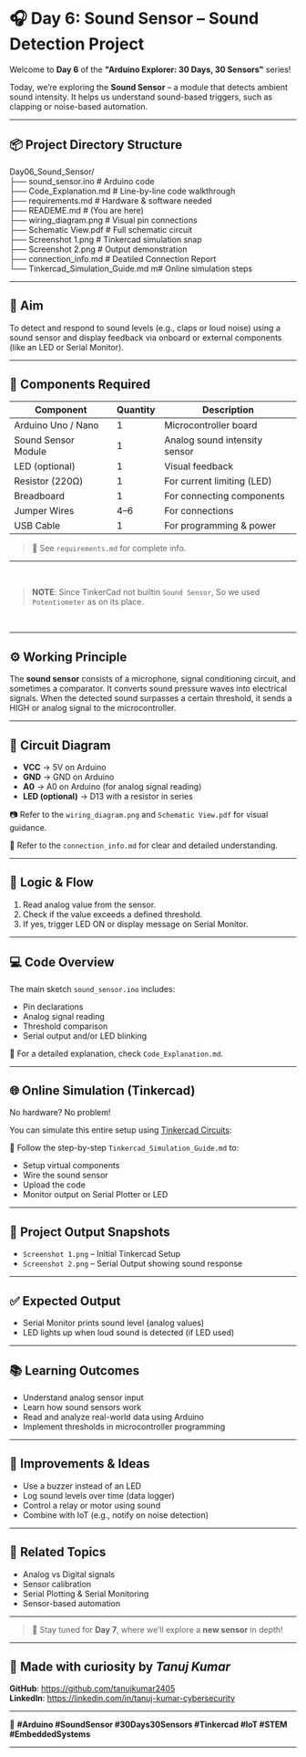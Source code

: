 # 🎧 Day 6: Sound Sensor – Sound Detection Project

Welcome to **Day 6** of the **"Arduino Explorer: 30 Days, 30 Sensors"** series!

Today, we’re exploring the **Sound Sensor** – a module that detects ambient sound intensity. It helps us understand sound-based triggers, such as clapping or noise-based automation.

---

## 📦 Project Directory Structure

Day06_Sound_Sensor/  
├── sound_sensor.ino  # Arduino code  
├── Code_Explanation.md  # Line-by-line code walkthrough  
├── requirements.md  # Hardware & software needed  
├── READEME.md  # (You are here)  
├── wiring_diagram.png  # Visual pin connections  
├── Schematic View.pdf  # Full schematic circuit  
├── Screenshot 1.png  # Tinkercad simulation snap  
├── Screenshot 2.png  # Output demonstration  
├── connection_info.md  # Deatiled Connection Report   
└── Tinkercad_Simulation_Guide.md     m# Online simulation steps  

---

## 🎯 Aim

To detect and respond to sound levels (e.g., claps or loud noise) using a sound sensor and display feedback via onboard or external components (like an LED or Serial Monitor).

---

## 🔧 Components Required

| Component             | Quantity | Description                        |
|-----------------------|----------|------------------------------------|
| Arduino Uno / Nano    | 1        | Microcontroller board              |
| Sound Sensor Module   | 1        | Analog sound intensity sensor      |
| LED (optional)        | 1        | Visual feedback                    |
| Resistor (220Ω)       | 1        | For current limiting (LED)         |
| Breadboard            | 1        | For connecting components          |
| Jumper Wires          | 4–6      | For connections                    |
| USB Cable             | 1        | For programming & power            |

> 📄 See `requirements.md` for complete info.

---

<br>  

> **NOTE**: Since TinkerCad not builtin `Sound Sensor`, So we used `Potentiometer` as on its place. 

<br> 

---

## ⚙️ Working Principle

The **sound sensor** consists of a microphone, signal conditioning circuit, and sometimes a comparator. It converts sound pressure waves into electrical signals. When the detected sound surpasses a certain threshold, it sends a HIGH or analog signal to the microcontroller.

---

## 🔌 Circuit Diagram

- **VCC** → 5V on Arduino  
- **GND** → GND on Arduino  
- **A0** → A0 on Arduino (for analog signal reading)  
- **LED (optional)** → D13 with a resistor in series

📷 Refer to the `wiring_diagram.png` and `Schematic View.pdf` for visual guidance.

🔌 Refer to the `connection_info.md` for clear and detailed understanding.

---


## 🧠 Logic & Flow

1. Read analog value from the sensor.
2. Check if the value exceeds a defined threshold.
3. If yes, trigger LED ON or display message on Serial Monitor.

---

## 💻 Code Overview

The main sketch `sound_sensor.ino` includes:

- Pin declarations  
- Analog signal reading  
- Threshold comparison  
- Serial output and/or LED blinking  

📘 For a detailed explanation, check `Code_Explanation.md`.

---

## 🌐 Online Simulation (Tinkercad)

No hardware? No problem!

You can simulate this entire setup using [Tinkercad Circuits](https://www.tinkercad.com/):

📘 Follow the step-by-step `Tinkercad_Simulation_Guide.md` to:
- Setup virtual components  
- Wire the sound sensor  
- Upload the code  
- Monitor output on Serial Plotter or LED  

---

## 📸 Project Output Snapshots

- `Screenshot 1.png` – Initial Tinkercad Setup  
- `Screenshot 2.png` – Serial Output showing sound response  

---

## ✅ Expected Output

- Serial Monitor prints sound level (analog values)
- LED lights up when loud sound is detected (if LED used)

---

## 📚 Learning Outcomes

- Understand analog sensor input  
- Learn how sound sensors work  
- Read and analyze real-world data using Arduino  
- Implement thresholds in microcontroller programming  

---

## 🔁 Improvements & Ideas

- Use a buzzer instead of an LED  
- Log sound levels over time (data logger)  
- Control a relay or motor using sound  
- Combine with IoT (e.g., notify on noise detection)

---

## 🧩 Related Topics

- Analog vs Digital signals  
- Sensor calibration  
- Serial Plotting & Serial Monitoring  
- Sensor-based automation  

---

> 🔄 Stay tuned for **Day 7**, where we’ll explore a **new sensor** in depth!

---

## 🧠 Made with curiosity by *Tanuj Kumar*

**GitHub**: https://github.com/tanujkumar2405  
**LinkedIn**: https://linkedin.com/in/tanuj-kumar-cybersecurity  


---

🔖 **#Arduino #SoundSensor #30Days30Sensors #Tinkercad #IoT #STEM #EmbeddedSystems**

---
